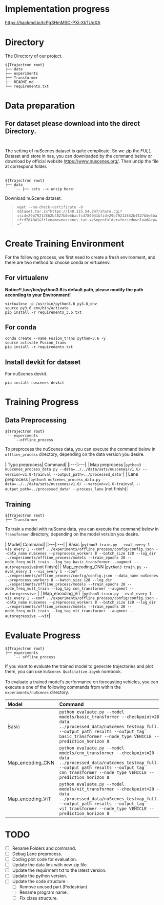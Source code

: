 # Implementation progress
https://hackmd.io/tcPg3HmMSC-PXi-XkTUdXA
# Directory
The Directory of our project.

    ${Trajectron root}
    ├── data
    ├── experiments
    ├── Transformer
    ├── README.md
    └── requirements.txt

# Data preparation

## For dataset please download into the direct Directory.<br></br>
The setting of nuScenes dataset is quite complicate. So we zip the *FULL* Dataset and store in nas, you can downloaded by the command below or download by official website https://www.nuscenes.org/. Then unzip the file at correspond folder.<br></br>

    ${Trajectron root}
    ├── data
        `-- ├── sets --> unzip here!

Download nuScene dataset:

> ```wget --no-check-certificate -O dataset.tar.zx"https://140.115.54.247/share.cgi?ssid=29b79213862b4827b5e6bacfcd784041&fid=29b79213862b4827b5e6bacfcd784041&filename=nuscenes.tar.xz&openfolder=forcedownload&ep=="```
    
# Create Training Environment

For the following process, we first need to create a fresh environment, and there are two method to choose conda or virtualenv.

## For virtualenv
**Notice!! /usr/bin/python3.6 is default path, please modify the path according to your Environment!**

    virtualenv -p /usr/bin/python3.6 py3.6_env 
    source py3.6_env/bin/activate
    pip install -r requirements_3.6.txt
    
## For conda

    conda create --name Fusion_trans python=3.6 -y
    source activate Fusion_trans
    pip install -r requirements.txt
    
## Install devkit for dataset

For nuScenes devkit.
    
    pip install nuscenes-devkit

# Training Progress


## Data Preprocessing

    ${Trajectron root}
    `-- experiments
        `--offline_process
        
To preprocess the nuScenes data, you can execute the command below in `offline_process` directory, depending on the data version you desire.<br></br>
| Typo preprocess| Command|
|:---|:---|
| Map preprocess |```python3 nuScenes_process_data.py --data=../../data/sets/nuscenes/v1.0/ --version=v1.0-trainval --output_path=../processed_data'```|
| Lane preprocess |```python3 nuScenes_process_data.py --data=../../data/sets/nuscenes/v1.0/ --version=v1.0-trainval --output_path=../processed_data' --process_lane``` (not finish)|

## Training

    ${Trajectron root}
    ├── Transformer

To train a model with nuScene data, you can execute the command below in `Transformer` directory, depending on the model version you desire.<br></br>
| Model| Command|
|:---|:---|
| Basic |```python3 train.py --eval_every 1 --vis_every 1 --conf ../experiments/offline_process/config/config.json --data_name nuScenes --preprocess_workers 8 --batch_size 128 --log_dir ../experiments/offline_process/models --train_epochs 20 --node_freq_mult_train --log_tag basic_transformer --augment --autoregressive```(not finish)|
| Map_encoding_CNN |```python3 train.py --eval_every 1 --vis_every 1 --conf ../experiments/offline_process/config/config.json --data_name nuScenes --preprocess_workers 8 --batch_size 128 --log_dir ../experiments/offline_process/models --train_epochs 20 --node_freq_mult_train --log_tag cnn_transformer --augment --autoregressive ```|
| Map_encoding_ViT |```python3 train.py --eval_every 1 --vis_every 1 --conf ../experiments/offline_process/config/config.json --data_name nuScenes --preprocess_workers 8 --batch_size 128 --log_dir ../experiments/offline_process/models --train_epochs 20 --node_freq_mult_train --log_tag vit_transformer --augment --autoregressive --vit```|

# Evaluate Progress
    
    ${Trajectron root}
    ├── experiments
        `-- offline_process
        
If you want to evaluate the trained model to generate trajectories and plot them, you can use `NuScenes Qualitative.ipynb` norebook.<br></br>
To evaluate a trained model's performance on forecasting vehicles, you can execute a one of the following commands from within the `experiments/nuScenes` directory.
    
| Model| Command|
|:---|:---|
| Basic |```python evaluate.py --model models/basic_transformer --checkpoint=20 --data ../processed_data/nuScenes_testmap_full.pkl --output_path results --output_tag basic_transformer --node_type VEHICLE --prediction_horizon 8```|
| Map_encoding_CNN |```python evaluate.py --model models/cnn_transformer --checkpoint=20 --data ../processed_data/nuScenes_testmap_full.pkl --output_path results --output_tag cnn_transformer --node_type VEHICLE --prediction_horizon 8```|
| Map_encoding_ViT |```python evaluate.py --model models/vit_transformer --checkpoint=20 --data ../processed_data/nuScenes_testmap_full.pkl --output_path results --output_tag vit_transformer --node_type VEHICLE --prediction_horizon 8```|

# TODO
- [ ] Rename Folders and command.
- [ ] Debug Lane preprocess.
- [ ] Coding plot code for evaluation.
- [ ] Update the data link with new zip file.
- [ ] Update the requirment txt to the latest version.
- [ ] Update the python version.
- [ ] Update the code structure : 
    - [ ] Remove unused part.(Pedestrian)
    - [ ] Rename program name.
    - [ ] Fix class structure.